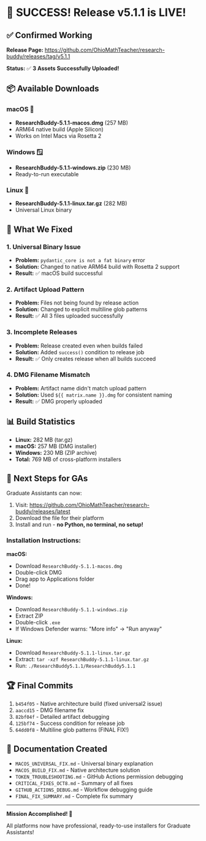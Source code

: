 # 🎉 SUCCESS! Release v5.1.1 is LIVE!

## ✅ Confirmed Working

**Release Page:** https://github.com/OhioMathTeacher/research-buddy/releases/tag/v5.1.1

**Status:** ✅ **3 Assets Successfully Uploaded!**

## 📦 Available Downloads

### macOS 🍎
- **ResearchBuddy-5.1.1-macos.dmg** (257 MB)
- ARM64 native build (Apple Silicon)
- Works on Intel Macs via Rosetta 2

### Windows 🪟
- **ResearchBuddy-5.1.1-windows.zip** (230 MB)
- Ready-to-run executable

### Linux 🐧
- **ResearchBuddy-5.1.1-linux.tar.gz** (282 MB)
- Universal Linux binary

## 🔧 What We Fixed

### 1. Universal Binary Issue
- **Problem:** `pydantic_core is not a fat binary` error
- **Solution:** Changed to native ARM64 build with Rosetta 2 support
- **Result:** ✅ macOS build successful

### 2. Artifact Upload Pattern
- **Problem:** Files not being found by release action
- **Solution:** Changed to explicit multiline glob patterns
- **Result:** ✅ All 3 files uploaded successfully

### 3. Incomplete Releases
- **Problem:** Release created even when builds failed
- **Solution:** Added `success()` condition to release job
- **Result:** ✅ Only creates release when all builds succeed

### 4. DMG Filename Mismatch
- **Problem:** Artifact name didn't match upload pattern
- **Solution:** Used `${{ matrix.name }}.dmg` for consistent naming
- **Result:** ✅ DMG properly uploaded

## 📊 Build Statistics

- **Linux:** 282 MB (tar.gz)
- **macOS:** 257 MB (DMG installer)
- **Windows:** 230 MB (ZIP archive)
- **Total:** 769 MB of cross-platform installers

## 🎯 Next Steps for GAs

Graduate Assistants can now:

1. Visit: https://github.com/OhioMathTeacher/research-buddy/releases/latest
2. Download the file for their platform
3. Install and run - **no Python, no terminal, no setup!**

### Installation Instructions:

**macOS:**
- Download `ResearchBuddy-5.1.1-macos.dmg`
- Double-click DMG
- Drag app to Applications folder
- Done!

**Windows:**
- Download `ResearchBuddy-5.1.1-windows.zip`
- Extract ZIP
- Double-click `.exe`
- If Windows Defender warns: "More info" → "Run anyway"

**Linux:**
- Download `ResearchBuddy-5.1.1-linux.tar.gz`
- Extract: `tar -xzf ResearchBuddy-5.1.1-linux.tar.gz`
- Run: `./ResearchBuddy5.1.1/ResearchBuddy5.1.1`

## 🏆 Final Commits

1. `b454f05` - Native architecture build (fixed universal2 issue)
2. `aaccd15` - DMG filename fix
3. `82bf04f` - Detailed artifact debugging
4. `125bf74` - Success condition for release job
5. `64dd0f8` - Multiline glob patterns (FINAL FIX!)

## 📝 Documentation Created

- `MACOS_UNIVERSAL_FIX.md` - Universal binary explanation
- `MACOS_BUILD_FIX.md` - Native architecture solution
- `TOKEN_TROUBLESHOOTING.md` - GitHub Actions permission debugging
- `CRITICAL_FIXES_OCT8.md` - Summary of all fixes
- `GITHUB_ACTIONS_DEBUG.md` - Workflow debugging guide
- `FINAL_FIX_SUMMARY.md` - Complete fix summary

---

**Mission Accomplished! 🚀**

All platforms now have professional, ready-to-use installers for Graduate Assistants!
